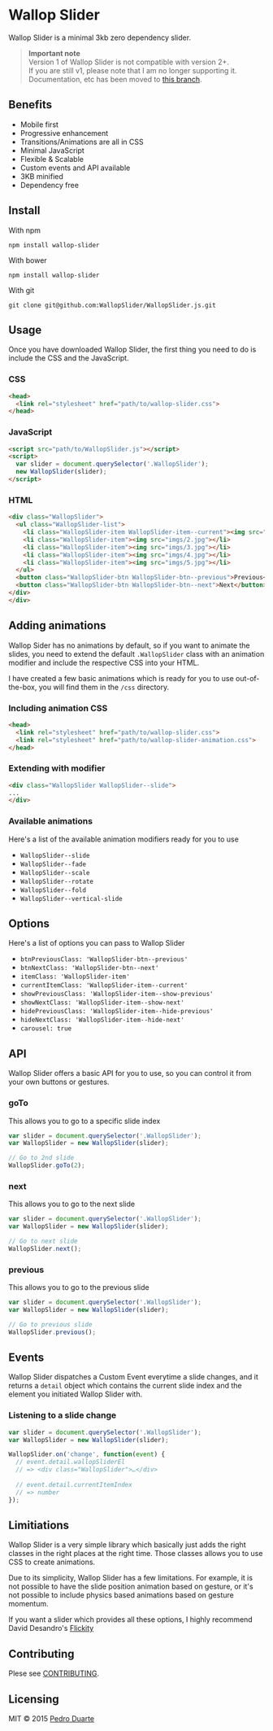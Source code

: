 # Wallop Slider

Wallop Slider is a minimal 3kb zero dependency slider.

> **Important note**<br> 
> Version 1 of Wallop Slider is not compatible with version 2+.<br>
> If you are still v1, please note that I am no longer supporting it. Documentation, etc has been moved to [this branch](https://github.com/WallopSlider/WallopSlider.js/tree/v1).


## Benefits
- Mobile first
- Progressive enhancement
- Transitions/Animations are all in CSS
- Minimal JavaScript
- Flexible & Scalable
- Custom events and API available
- 3KB minified
- Dependency free


## Install
With npm

```
npm install wallop-slider
```

With bower

```
npm install wallop-slider
```

With git

```
git clone git@github.com:WallopSlider/WallopSlider.js.git
```



## Usage
Once you have downloaded Wallop Slider, the first thing you need to do is include the CSS and the JavaScript.

### CSS
```html 
<head>
  <link rel="stylesheet" href="path/to/wallop-slider.css">
</head>
```

### JavaScript
```html
<script src="path/to/WallopSlider.js"></script>
<script>
  var slider = document.querySelector('.WallopSlider');
  new WallopSlider(slider);
</script>
```

### HTML
```html
<div class="WallopSlider">
  <ul class="WallopSlider-list">
    <li class="WallopSlider-item WallopSlider-item--current"><img src="imgs/1.jpg"></li>
    <li class="WallopSlider-item"><img src="imgs/2.jpg"></li>
    <li class="WallopSlider-item"><img src="imgs/3.jpg"></li>
    <li class="WallopSlider-item"><img src="imgs/4.jpg"></li>
    <li class="WallopSlider-item"><img src="imgs/5.jpg"></li>
  </ul>
  <button class="WallopSlider-btn WallopSlider-btn--previous">Previous</button>
  <button class="WallopSlider-btn WallopSlider-btn--next">Next</button>
</div>
</div>
```

## Adding animations
Wallop Sider has no animations by default, so if you want to animate the slides, you need to extend the default `.WallopSlider` class with an animation modifier and include the respective CSS into your HTML.<br>

I have created a few basic animations which is ready for you to use out-of-the-box, you will find them in the `/css` directory.

### Including animation CSS
```html
<head>
  <link rel="stylesheet" href="path/to/wallop-slider.css">
  <link rel="stylesheet" href="path/to/wallop-slider-animation.css">
</head>
```

### Extending with modifier
```html
<div class="WallopSlider WallopSlider--slide">
...
</div>
```

### Available animations
Here's a list of the available animation modifiers ready for you to use
- `WallopSlider--slide`
- `WallopSlider--fade`
- `WallopSlider--scale`
- `WallopSlider--rotate`
- `WallopSlider--fold`
- `WallopSlider--vertical-slide`

## Options
Here's a list of options you can pass to Wallop Slider
- `btnPreviousClass: 'WallopSlider-btn--previous'`
- `btnNextClass: 'WallopSlider-btn--next'`
- `itemClass: 'WallopSlider-item'`
- `currentItemClass: 'WallopSlider-item--current'`
- `showPreviousClass: 'WallopSlider-item--show-previous'`
- `showNextClass: 'WallopSlider-item--show-next'`
- `hidePreviousClass: 'WallopSlider-item--hide-previous'`
- `hideNextClass: 'WallopSlider-item--hide-next'`
- `carousel: true`

## API
Wallop Slider offers a basic API for you to use, so you can control it from your own buttons or gestures.

### goTo
This allows you to go to a specific slide index
```js
var slider = document.querySelector('.WallopSlider');
var WallopSlider = new WallopSlider(slider);

// Go to 2nd slide
WallopSlider.goTo(2);
```

### next
This allows you to go to the next slide
```js
var slider = document.querySelector('.WallopSlider');
var WallopSlider = new WallopSlider(slider);

// Go to next slide
WallopSlider.next();
```

### previous
This allows you to go to the previous slide
```js
var slider = document.querySelector('.WallopSlider');
var WallopSlider = new WallopSlider(slider);

// Go to previous slide
WallopSlider.previous();
```

## Events
Wallop Slider dispatches a Custom Event everytime a slide changes, and it returns a `detail` object which contains the current slide index and the element you initiated Wallop Slider with.

### Listening to a slide change
```js
var slider = document.querySelector('.WallopSlider');
var WallopSlider = new WallopSlider(slider);

WallopSlider.on('change', function(event) {
  // event.detail.wallopSliderEl
  // => <div class="WallopSlider">…</div>
  
  // event.detail.currentItemIndex
  // => number
});
```

## Limitiations
Wallop Slider is a very simple library which basically just adds the right classes in the right places at the right time. Those classes allows you to use CSS to create animations.

Due to its simplicity, Wallop Slider has a few limitations. For example, it is not possible to have the slide position animation based on gesture, or it's not possible to include physics based animations based on gesture momentum.

If you want a slider which provides all these options, I highly recommend David Desandro's [Flickity](http://flickity.metafizzy.co/)

## Contributing
Plese see [CONTRIBUTING](#).

## Licensing
MIT © 2015 [Pedro Duarte](http://pedroduarte.me)
